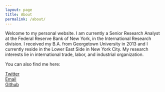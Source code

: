 ```yaml
---
layout: page
title: About
permalink: /about/
---
```


Welcome to my personal website.
I am currently a Senior Research Analyst at the Federal Reserve Bank of New York, in the International Research division.
I received my B.A. from Georgetown University in 2013 and I currently reside in the Lower East Side in New York City.
My research interests lie in international trade, labor, and industrial organization.

You can also find me here:

[Twitter](https://twitter.com/PrestonMui)  
[Email](mailto:prestonmui@gmail.com)  
[Github](https://github.com/PrestonMui)